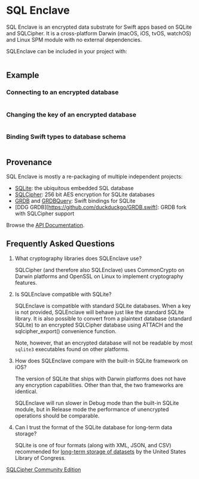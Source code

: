 SQL Enclave
===========

SQL Enclave is an encrypted data substrate for Swift apps based on SQLite and SQLCipher. It is a cross-platform Darwin (macOS, iOS, tvOS, watchOS) and Linux SPM module with no external dependencies.

SQLEnclave can be included in your project with:

```swift

```

## Example

### Connecting to an encrypted database

```swift

```

### Changing the key of an encrypted database

```swift

```

### Binding Swift types to database schema

```swift

```

## Provenance

SQL Enclave is mostly a re-packaging of multiple independent projects:

 - [SQLite][]: the ubiquitous embedded SQL database
 - [SQLCipher][]: 256 bit AES encryption for SQLite databases
 - [GRDB][] and [GRDBQuery][]: Swift bindings for SQLite
 - [DDG GRDB][https://github.com/duckduckgo/GRDB.swift]: GRDB fork with SQLCipher support
 
Browse the [API Documentation].

## Frequently Asked Questions

1. What cryptography libraries does SQLEnclave use?

    SQLCipher (and therefore also SQLEnclave) uses CommonCrypto on Darwin platforms and OpenSSL on Linux to implement cryptography features.

1. Is SQLEnclave compatible with SQLite?

    SQLEnclave is compatible with standard SQLite databases. When a key is not provided, SQLEnclave will behave just like the standard SQLite library. It is also possible to convert from a plaintext database (standard SQLite) to an encrypted SQLCipher database using ATTACH and the sqlcipher_export() convenience function.

    Note, however, that an encrypted database will not be readable by most `sqlite3` executables found on other platforms.

1. How does SQLEnclave compare with the built-in SQLite framework on iOS?

    The version of SQLite that ships with Darwin platforms does not have any encryption capabilities. Other than that, the two frameworks are identical.

    SQLEnclave will run slower in Debug mode than the built-in SQLite module, but in Release mode the performance of unencrypted operations should be comparable. 

1. Can I trust the format of the SQLite database for long-term data storage?

    SQLite is one of four formats (along with XML, JSON, and CSV) recommended for [long-term storage of datasets](https://www.sqlite.org/locrsf.html) by the United States Library of Congress.



[SQLCipher Community Edition](https://www.zetetic.net/sqlcipher/open-source/)

[Swift Package Manager]: https://swift.org/package-manager
[API Documentation]: https://www.sqlenclave.org/SQLEnclave/documentation/sqlenclave/

[ProjectLink]: https://github.com/SQLEnclave/SQLEnclave
[ActionsLink]: https://github.com/SQLEnclave/SQLEnclave/actions
[API Documentation]: https://www.sqlenclave.org/SQLEnclave/documentation/sqlenclave/

[Swift]: https://swift.org/
[SQLite]: https://sqlite.org/
[SQLCipher]: https://github.com/sqlcipher/sqlcipher
[GRDB]: https://github.com/groue/GRDB.swift
[GRDBQuery]: https://github.com/groue/GRDBQuery

[GitHubActionBadge]: https://img.shields.io/github/workflow/status/SQLEnclave/SQLEnclave/SQLEnclave%20CI

[Swift5Badge]: https://img.shields.io/badge/swift-5-orange.svg?style=flat
[Swift5Link]: https://developer.apple.com/swift/
[SwiftPlatforms]: https://img.shields.io/badge/Platforms-macOS%20|%20iOS%20|%20tvOS%20|%20Linux-teal.svg





